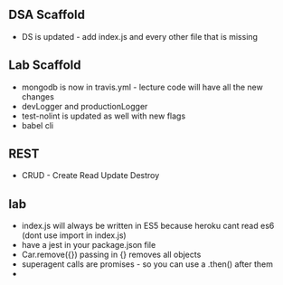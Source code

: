 ## DSA Scaffold
- DS is updated - add index.js and every other file that is missing

## Lab Scaffold
- mongodb is now in travis.yml - lecture code will have all the new changes
- devLogger and productionLogger
- test-nolint is updated as well with new flags
- babel cli

## REST
- CRUD - Create Read Update Destroy

## lab
- index.js will always be written in ES5 because heroku cant read es6 (dont use import in index.js)
- have a jest in your package.json file
- Car.remove({}) passing in {} removes all objects 
- superagent calls are promises - so you can use a .then() after them
- 